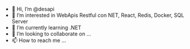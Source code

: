 - 👋 Hi, I’m @desapi
- 👀 I’m interested in WebApis Restful con NET, React, Redis, Docker, SQL Server
- 🌱 I’m currently learning .NET
- 💞️ I’m looking to collaborate on ...
- 📫 How to reach me ...

<!---
desapi/desapi is a ✨ special ✨ repository because its `README.md` (this file) appears on your GitHub profile.
You can click the Preview link to take a look at your changes.
--->
